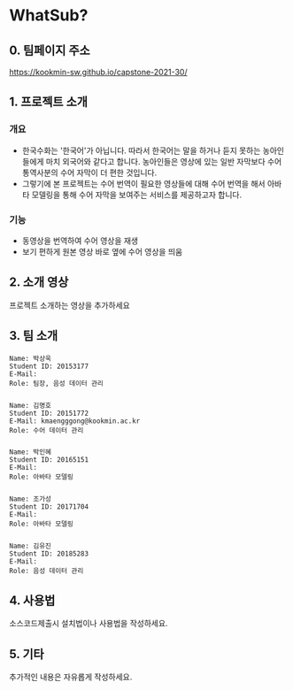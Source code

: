 # WhatSub?

## 0. 팀페이지 주소

https://kookmin-sw.github.io/capstone-2021-30/

## 1. 프로젝트 소개

### 개요

- 한국수화는 '한국어'가 아닙니다. 따라서 한국어는 말을 하거나 듣지 못하는 농아인들에게 마치 외국어와 같다고 합니다. 농아인들은 영상에 있는 일반 자막보다 수어 통역사분의 수어 자막이 더 편한 것입니다.
- 그렇기에 본 프로젝트는 수어 번역이 필요한 영상들에 대해 수어 번역을 해서 아바타 모델링을 통해 수어 자막을 보여주는 서비스를 제공하고자 합니다.

### 기능
- 동영상을 번역하여 수어 영상을 재생
- 보기 편하게 원본 영상 바로 옆에 수어 영상을 띄움

## 2. 소개 영상

프로젝트 소개하는 영상을 추가하세요

## 3. 팀 소개

    Name: 박상욱
    Student ID: 20153177
    E-Mail: 
    Role: 팀장, 음성 데이터 관리
###
    Name: 김명호
    Student ID: 20151772
    E-Mail: kmaengggong@kookmin.ac.kr
    Role: 수어 데이터 관리
###
    Name: 박인혜
    Student ID: 20165151
    E-Mail: 
    Role: 아바타 모델링
###
    Name: 조가성
    Student ID: 20171704
    E-Mail: 
    Role: 아바타 모델링
###
    Name: 김유진
    Student ID: 20185283
    E-Mail: 
    Role: 음성 데이터 관리

## 4. 사용법

소스코드제출시 설치법이나 사용법을 작성하세요.

## 5. 기타

추가적인 내용은 자유롭게 작성하세요.
